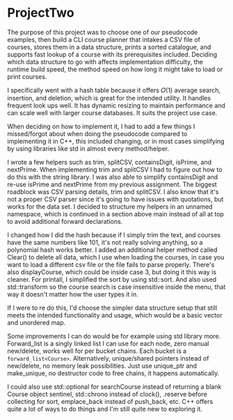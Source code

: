 # ProjectTwo

The purpose of this project was to choose one of our pseudocode examples, then build a CLI course planner that intakes a CSV file of courses, stores them in a data structure, prints a sorted catalogue, and supports fast lookup of a course with its prerequisites included. Deciding which data structure to go with affects implementation difficulty, the runtime build speed, the method speed on how long it might take to load or print courses.

I specifically went with a hash table because it offers 𝑂(1) average search, insertion, and deletion, which is great for the intended utility. It handles frequent look ups well. It has dynamic resizing to maintain performance and can scale well with larger course databases. It suits the project use case.

When deciding on how to implement it, I had to add a few things I missed/forgot about when doing the pseudocode compared to implementing it in C++, this included changing, or in most cases simplifying by using libraries like std in almost every method/helper.

I wrote a few helpers such as trim, splitCSV, containsDigit, isPrime, and nextPrime. When implementing trim and splitCSV I had to figure out how to do this with the string library. I was also able to simplify containsDigit and re-use isPrime and nextPrime from my previous assignment. The biggest roadblock was CSV parsing details, trim and splitCSV. I also know that it's not a proper CSV parser since it's going to have issues with quotations, but works for the data set. I decided to structure my helpers in an unnamed namespace, which is continued in a section above main instead of all at top to avoid additional forward declarations.

I changed how I did the hash because if I simply trim the text, and courses have the same numbers like 101, it's not really solving anything, so a polynomial hash works better. I added an additional helper method called Clear() to delete all data, which I use when loading the courses, in case you want to load a different csv file or the file fails to parse properly. There's also displayCourse, which could be inside case 3, but doing it this way is cleaner. For printall, I simplified the sort by using std::sort. And also used std::transform so the course search is case insensitive inside the menu, that way it doesn't matter how the user types it in.

If I were to re do this, I'd choose the simpler data structure setup that still meets the intended functionality and usage, which would be a basic vector and unordered map.

Some improvements I can do would be for example using std library more. Forward_list is a singly linked list I can use for each node, zero manual new/delete, works well for per bucket chains. Each bucket is a `forward_list<Course>`. Alternatively, unique/shared pointers instead of new/delete, no memory leak possibilities. Just use unique_ptr and make_unique, no destructor code to free chains, it happens automatically.

I could also use std::optional for searchCourse instead of returning a blank Course object sentinel, std::chrono instead of clock(), .reserve before collecting for sort, emplace_back instead of push_back, etc. C++ offers quite a lot of ways to do things and I'm still quite new to exploring it. 
